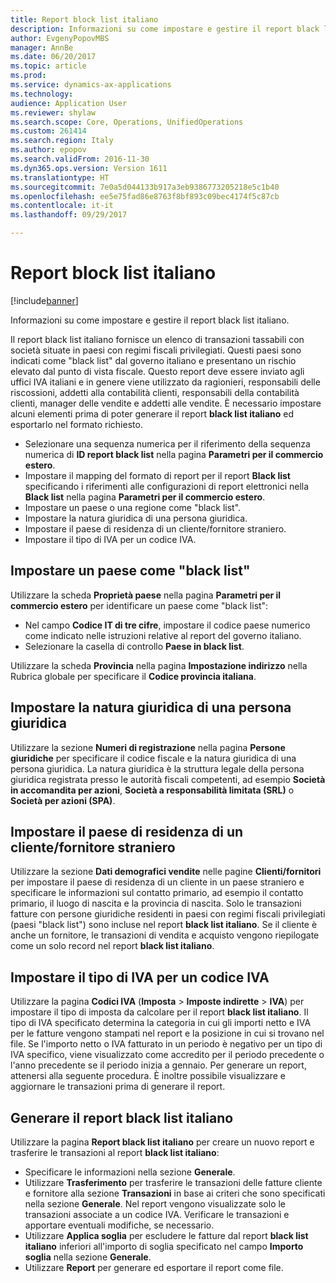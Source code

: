 ```yaml
---
title: Report block list italiano
description: Informazioni su come impostare e gestire il report black list italiano.
author: EvgenyPopovMBS
manager: AnnBe
ms.date: 06/20/2017
ms.topic: article
ms.prod: 
ms.service: dynamics-ax-applications
ms.technology: 
audience: Application User
ms.reviewer: shylaw
ms.search.scope: Core, Operations, UnifiedOperations
ms.custom: 261414
ms.search.region: Italy
ms.author: epopov
ms.search.validFrom: 2016-11-30
ms.dyn365.ops.version: Version 1611
ms.translationtype: HT
ms.sourcegitcommit: 7e0a5d044133b917a3eb9386773205218e5c1b40
ms.openlocfilehash: ee5e75fad86e8763f8bf893c09bec4174f5c87cb
ms.contentlocale: it-it
ms.lasthandoff: 09/29/2017

---
```


# <a name="italian-black-list-report"></a>Report block list italiano

[!include[banner](../includes/banner.md)]


Informazioni su come impostare e gestire il report black list italiano.

Il report black list italiano fornisce un elenco di transazioni tassabili con società situate in paesi con regimi fiscali privilegiati. Questi paesi sono indicati come "black list" dal governo italiano e presentano un rischio elevato dal punto di vista fiscale. Questo report deve essere inviato agli uffici IVA italiani e in genere viene utilizzato da ragionieri, responsabili delle riscossioni, addetti alla contabilità clienti, responsabili della contabilità clienti, manager delle vendite e addetti alle vendite. È necessario impostare alcuni elementi prima di poter generare il report **black list italiano** ed esportarlo nel formato richiesto.

-   Selezionare una sequenza numerica per il riferimento della sequenza numerica di **ID report black list** nella pagina **Parametri per il commercio estero**.
-   Impostare il mapping del formato di report per il report **Black list** specificando i riferimenti alle configurazioni di report elettronici nella **Black list** nella pagina **Parametri per il commercio estero**.
-   Impostare un paese o una regione come "black list".
-   Impostare la natura giuridica di una persona giuridica.
-   Impostare il paese di residenza di un cliente/fornitore straniero.
-   Impostare il tipo di IVA per un codice IVA.

## <a name="set-up-a-country-or-region-as-black-listed"></a>Impostare un paese come "black list"
Utilizzare la scheda **Proprietà paese** nella pagina **Parametri per il commercio estero** per identificare un paese come "black list":

-   Nel campo **Codice IT di tre cifre**, impostare il codice paese numerico come indicato nelle istruzioni relative al report del governo italiano.
-   Selezionare la casella di controllo **Paese in black list**.

Utilizzare la scheda **Provincia** nella pagina **Impostazione indirizzo** nella Rubrica globale per specificare il **Codice provincia italiana**.

## <a name="set-up-the-legal-nature-of-a-legal-entity"></a>Impostare la natura giuridica di una persona giuridica
Utilizzare la sezione **Numeri di registrazione** nella pagina **Persone giuridiche** per specificare il codice fiscale e la natura giuridica di una persona giuridica. La natura giuridica è la struttura legale della persona giuridica registrata presso le autorità fiscali competenti, ad esempio **Società in accomandita per azioni**, **Società a responsabilità limitata (SRL)** o **Società per azioni (SPA)**.

## <a name="set-up-the-countryregion-of-residence-for-a-foreign-customervendor"></a>Impostare il paese di residenza di un cliente/fornitore straniero
Utilizzare la sezione **Dati demografici vendite** nelle pagine **Clienti/fornitori** per impostare il paese di residenza di un cliente in un paese straniero e specificare le informazioni sul contatto primario, ad esempio il contatto primario, il luogo di nascita e la provincia di nascita. Solo le transazioni fatture con persone giuridiche residenti in paesi con regimi fiscali privilegiati (paesi "black list") sono incluse nel report **black list italiano**. Se il cliente è anche un fornitore, le transazioni di vendita e acquisto vengono riepilogate come un solo record nel report **black list italiano**.

## <a name="set-up-the-vat-type-for-a-sales-tax-code"></a>Impostare il tipo di IVA per un codice IVA
Utilizzare la pagina **Codici IVA** (**Imposta** &gt; **Imposte indirette** &gt; **IVA**) per impostare il tipo di imposta da calcolare per il report **black list italiano**. Il tipo di IVA specificato determina la categoria in cui gli importi netto e IVA per le fatture vengono stampati nel report e la posizione in cui si trovano nel file. Se l'importo netto o IVA fatturato in un periodo è negativo per un tipo di IVA specifico, viene visualizzato come accredito per il periodo precedente o l'anno precedente se il periodo inizia a gennaio. Per generare un report, attenersi alla seguente procedura. È inoltre possibile visualizzare e aggiornare le transazioni prima di generare il report.

## <a name="generate-the-italian-black-list-report"></a>Generare il report black list italiano
Utilizzare la pagina **Report black list italiano** per creare un nuovo report e trasferire le transazioni al report **black list italiano**:

-   Specificare le informazioni nella sezione **Generale**.
-   Utilizzare **Trasferimento** per trasferire le transazioni delle fatture cliente e fornitore alla sezione **Transazioni** in base ai criteri che sono specificati nella sezione **Generale**. Nel report vengono visualizzate solo le transazioni associate a un codice IVA. Verificare le transazioni e apportare eventuali modifiche, se necessario.
-   Utilizzare **Applica soglia** per escludere le fatture dal report **black list italiano** inferiori all'importo di soglia specificato nel campo **Importo soglia** nella sezione **Generale**.
-   Utilizzare **Report** per generare ed esportare il report come file.





